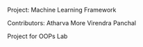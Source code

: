Project: Machine Learning Framework

Contributors: Atharva More
              Virendra Panchal

Project for OOPs Lab